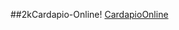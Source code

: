 ##2kCardapio-Online!
[CardapioOnline](https://github.com/KetsonKersen/2kcardapio-online/assets/127996989/c82fcd93-45aa-4eb0-adcc-8c3e7451510d)
